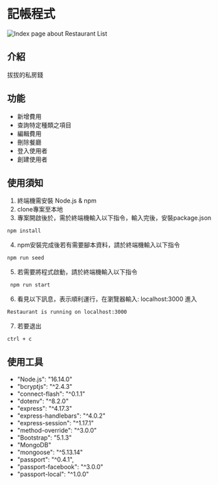 # 記帳程式

![Index page about Restaurant List](./public/image/廣志.png)

## 介紹

拔拔的私房錢


## 功能
- 新增費用
- 查詢特定種類之項目
- 編輯費用
- 刪除餐廳
- 登入使用者
- 創建使用者

## 使用須知

1. 終端機需安裝 Node.js & npm 
2. clone專案至本地
3. 專案開啟後於，需於終端機輸入以下指令，輸入完後，安裝package.json
```bash
npm install
```
4. npm安裝完成後若有需要腳本資料，請於終端機輸入以下指令
```bash
npm run seed
```
5. 若需要將程式啟動，請於終端機輸入以下指令
```bash
 npm run start
```
6. 看見以下訊息，表示順利運行，在瀏覽器輸入: localhost:3000 進入 

```bash
Restaurant is running on localhost:3000 
```

7. 若要退出
```bash
ctrl + c 
```

## 使用工具
- "Node.js": "16.14.0"
- "bcryptjs": "^2.4.3"
- "connect-flash": "^0.1.1"
- "dotenv": "^8.2.0"
- "express": "^4.17.3"
- "express-handlebars": "^4.0.2"
- "express-session": "^1.17.1"
- "method-override": "^3.0.0"
- "Bootstrap": "5.1.3"
- "MongoDB"
- "mongoose": "^5.13.14"
- "passport": "^0.4.1",
- "passport-facebook": "^3.0.0"
- "passport-local": "^1.0.0"
